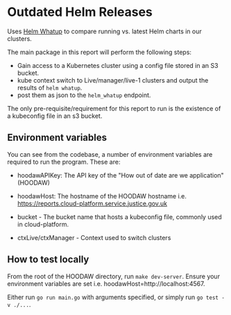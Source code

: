 # Outdated Helm Releases

Uses [Helm Whatup] to compare running vs. latest Helm charts in our clusters.

[Helm Whatup]: https://github.com/fabmation-gmbh/helm-whatup

The main package in this report will perform the following steps:

- Gain access to a Kubernetes cluster using a config file stored in an S3 bucket.
- kube context switch to Live/manager/live-1 clusters and output the results of `helm whatup`.
- post them as json to the `helm_whatup` endpoint.

The only pre-requisite/requirement for this report to run is the existence of a kubeconfig file in an s3 bucket.

## Environment variables

You can see from the codebase, a number of environment variables are required to run the program. These are:

- hoodawAPIKey: The API key of the "How out of date are we application" (HOODAW)

- hoodawHost: The hostname of the HOODAW hostname i.e. https://reports.cloud-platform.service.justice.gov.uk

- bucket - The bucket name that hosts a kubeconfig file, commonly used in cloud-platform.

- ctxLive/ctxManager - Context used to switch clusters

## How to test locally

From the root of the HOODAW directory, run `make dev-server`. Ensure your environment variables are set i.e. hoodawHost=http://localhost:4567.

Either run `go run main.go` with arguments specified, or simply run `go test -v ./...`.
